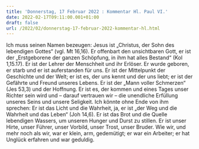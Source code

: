 ```yaml
---
title: 'Donnerstag, 17 Februar 2022 : Kommentar Hl. Paul VI.'
date: 2022-02-17T09:11:00.001+01:00
draft: false
url: /2022/02/donnerstag-17-februar-2022-kommentar-hl.html
---
```


Ich muss seinen Namen bezeugen: Jesus ist „Christus, der Sohn des lebendigen Gottes“ (vgl. Mt 16,16). Er offenbart den unsichtbaren Gott, er ist der „Erstgeborene der ganzen Schöpfung, in ihm hat alles Bestand“ (Kol 1,15.17). Er ist der Lehrer der Menschheit und ihr Erlöser. Er wurde geboren, er starb und er ist auferstanden für uns. Er ist der Mittelpunkt der Geschichte und der Welt; er ist es, der uns kennt und der uns liebt; er ist der Gefährte und Freund unseres Lebens. Er ist der „Mann voller Schmerzen“ (Jes 53,3) und der Hoffnung. Er ist es, der kommen und eines Tages unser Richter sein wird und – darauf vertrauen wir – die unendliche Erfüllung unseres Seins und unsere Seligkeit. Ich könnte ohne Ende von ihm sprechen: Er ist das Licht und die Wahrheit, ja, er ist „der Weg und die Wahrheit und das Leben“ (Joh 14,6). Er ist das Brot und die Quelle lebendigen Wassers, um unseren Hunger und Durst zu stillen. Er ist unser Hirte, unser Führer, unser Vorbild, unser Trost, unser Bruder. Wie wir, und mehr noch als wir, war er klein, arm, gedemütigt; er war ein Arbeiter; er hat Unglück erfahren und war geduldig.